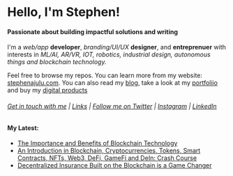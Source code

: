   <!-- Hello there! Feel free to make this your own but kindly don't use my data. Attributions are welcomed & appreciated --> 

# Hello, I'm Stephen!

#### Passionate about building impactful solutions and writing

I'm a _web/app_ **developer**, _branding/UI/UX_ **designer**, and **entreprenuer** with interests in _ML/AI, AR/VR, IOT, robotics, industrial design, autonomous things and blockchain technology._

Feel free to browse my repos. You can learn more from my website: [stephenajulu.com](https://stephenajulu.com). You can also read my [blog](https://stephenajulu.com/blog), take a look at my [portfoliio](https://stephenajulu.com/portfolio) and buy my [digital products](https://stephenajulu.com/store)

###### [Get in touch with me](https://stephenajulu.com/contact) | [Links](https://stephenajulu.com/links) | [Follow me on Twitter](https://twitter.com/stephenajulu) | [Instagram](https://instagram.com/stephenajulu) | [LinkedIn](https://linkedin.com/in/stephenajulu)


#### My Latest:

<!-- BLOG-POST-LIST:START -->
- [The Importance and Benefits of Blockchain Technology](https://stephenajulu.com/blog/the-importance-and-benefits-of-blockchain-technology/)
- [An Introduction in Blockchain, Cryptocurrencies, Tokens, Smart Contracts, NFTs, Web3, DeFi, GameFi and DeIn: Crash Course](https://stephenajulu.com/blog/an-introduction-in-blockchain-cryptocurrencies-tokens-smart-contracts-nfts-web3-defi-gamefi-and-dein-crash-course/)
- [Decentralized Insurance Built on the Blockchain is a Game Changer](https://stephenajulu.com/blog/decentralized-insurance-built-on-the-blockchain-is-a-game-changer/)
<!-- BLOG-POST-LIST:END -->

